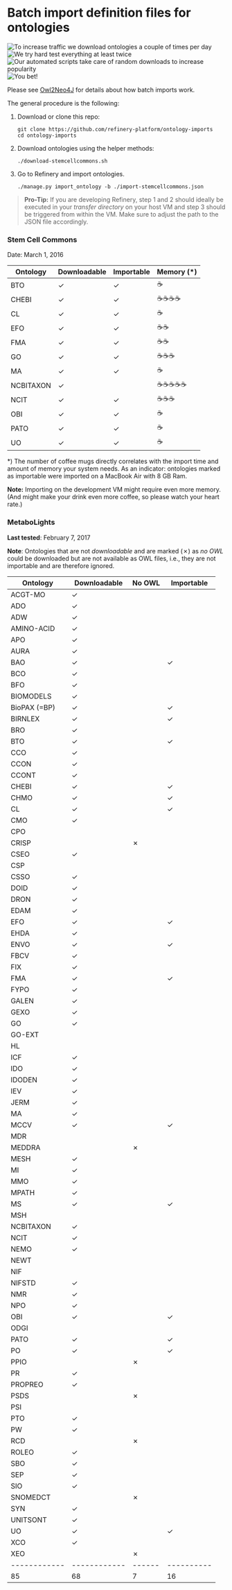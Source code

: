 # Batch import definition files for ontologies

![To increase traffic we download ontologies a couple of times per day](https://img.shields.io/badge/build-passing-brightgreen.svg) ![We try hard test everything at least twice](https://img.shields.io/badge/coverage-142%25-brightgreen.svg) ![Our automated scripts take care of random downloads to increase popularity](https://img.shields.io/badge/downloads-105K%2Fday-brightgreen.svg)  ![You bet!](https://img.shields.io/badge/awesomeness-guaranteed-ff69b4.svg)

Please see [Owl2Neo4J][owl2neo4j] for details about how batch imports work.

The general procedure is the following:

1. Download or clone this repo:

   ```
   git clone https://github.com/refinery-platform/ontology-imports
   cd ontology-imports
   ```

2. Download ontologies using the helper methods:

   ```
   ./download-stemcellcommons.sh
   ```

3. Go to Refinery and import ontologies.

   ```
   ./manage.py import_ontology -b ./import-stemcellcommons.json
   ```

> **Pro-Tip:** If you are developing Refinery, step 1 and 2 should ideally be executed in your _transfer directory_ on your host VM and step 3 should be triggered from within the VM. Make sure to adjust the path to the JSON file accordingly.

### Stem Cell Commons

Date: March 1, 2016

Ontology     | Downloadable | Importable | Memory (*)
------------ | ------------ | ---------- | ----------
BTO          | ✓            | ✓          | ☕
CHEBI        | ✓            | ✓          | ☕☕☕☕
CL           | ✓            | ✓          | ☕
EFO          | ✓            | ✓          | ☕☕
FMA          | ✓            | ✓          | ☕☕
GO           | ✓            | ✓          | ☕☕☕
MA           | ✓            | ✓          | ☕
NCBITAXON    | ✓            |            | ☕☕☕☕☕
NCIT         | ✓            | ✓          | ☕☕☕
OBI          | ✓            | ✓          | ☕
PATO         | ✓            | ✓          | ☕
UO           | ✓            | ✓          | ☕

*) The number of coffee mugs directly correlates with the import time and amount
of memory your system needs. As an indicator: ontologies marked as importable
were imported on a MacBook Air with 8 GB Ram.

**Note:** Importing on the development VM might require even more memory. (And
might make your drink even more coffee, so please watch your heart rate.)

### MetaboLights

**Last tested**: February 7, 2017

**Note**: Ontologies that are not _downloadable_ and are marked (✗) as _no OWL_
could be downloaded but are not available as OWL files, i.e., they are not
importable and are therefore ignored.

Ontology     | Downloadable | No OWL | Importable
------------ | ------------ | ------ | ----------
ACGT-MO      | ✓            |        |
ADO          | ✓            |        |
ADW          | ✓            |        |
AMINO-ACID   | ✓            |        |
APO          | ✓            |        |
AURA         | ✓            |        |
BAO          | ✓            |        | ✓
BCO          | ✓            |        |
BFO          | ✓            |        |
BIOMODELS    | ✓            |        |
BioPAX (=BP) | ✓            |        | ✓
BIRNLEX      | ✓            |        | ✓
BRO          | ✓            |        |
BTO          | ✓            |        | ✓
CCO          | ✓            |        |
CCON         | ✓            |        |
CCONT        | ✓            |        |
CHEBI        | ✓            |        | ✓
CHMO         | ✓            |        | ✓
CL           | ✓            |        | ✓
CMO          | ✓            |        |
CPO          |              |        |
CRISP        |              | ✗      |
CSEO         | ✓            |        |
CSP          |              |        |
CSSO         | ✓            |        |
DOID         | ✓            |        |
DRON         | ✓            |        |
EDAM         | ✓            |        |
EFO          | ✓            |        | ✓
EHDA         | ✓            |        |
ENVO         | ✓            |        | ✓
FBCV         | ✓            |        |
FIX          | ✓            |        |
FMA          | ✓            |        | ✓
FYPO         | ✓            |        |
GALEN        | ✓            |        |
GEXO         | ✓            |        |
GO           | ✓            |        |
GO-EXT       |              |        |
HL           |              |        |
ICF          | ✓            |        |
IDO          | ✓            |        |
IDODEN       | ✓            |        |
IEV          | ✓            |        |
JERM         | ✓            |        |
MA           | ✓            |        |
MCCV         | ✓            |        | ✓
MDR          |              |        |
MEDDRA       |              | ✗      |
MESH         | ✓            |        |
MI           | ✓            |        |
MMO          | ✓            |        |
MPATH        | ✓            |        |
MS           | ✓            |        | ✓
MSH          |              |        |
NCBITAXON    | ✓            |        |
NCIT         | ✓            |        |
NEMO         | ✓            |        |
NEWT         |              |        |
NIF          |              |        |
NIFSTD       | ✓            |        |
NMR          | ✓            |        |
NPO          | ✓            |        |
OBI          | ✓            |        | ✓
ODGI         |              |        |
PATO         | ✓            |        | ✓
PO           | ✓            |        | ✓
PPIO         |              | ✗      |
PR           | ✓            |        |
PROPREO      | ✓            |        |
PSDS         |              | ✗      |
PSI          |              |        |
PTO          | ✓            |        |
PW           | ✓            |        |
RCD          |              | ✗      |
ROLEO        | ✓            |        |
SBO          | ✓            |        |
SEP          | ✓            |        |
SIO          | ✓            |        |
SNOMEDCT     |              | ✗      |
SYN          | ✓            |        |
UNITSONT     | ✓            |        |
UO           | ✓            |        | ✓
XCO          | ✓            |        |
XEO          |              | ✗      |
------------ | ------------ | ------ | ----------
85           | 68           | 7      | 16

[owl2neo4j]: https://github.com/flekschas/owl2neo4j/wiki/Batch-Imports
